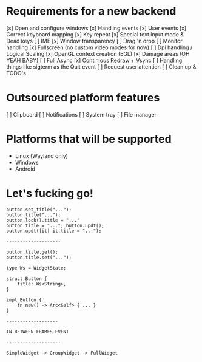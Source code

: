 
# Requirements for a new backend
[x] Open and configure windows
[x] Handling events
[x] User events
[x] Correct keyboard mapping
[x] Key repeat
[x] Special text input mode & Dead keys
[ ] IME
[x] Window transparency
[ ] Drag 'n drop
[ ] Monitor handling
[x] Fullscreen (no custom video modes for now)
[ ] Dpi handling / Logical Scaling
[x] OpenGL context creation (EGL)
[x] Damage areas (OH YEAH BABY)
[ ] Full Async
[x] Continious Redraw + Vsync
[ ] Handling things like sigterm as the Quit event
[ ] Request user attention
[ ] Clean up & TODO's

# Outsourced platform features
[ ] Clipboard
[ ] Notifications
[ ] System tray
[ ] File manager

# Platforms that will be supported
- Linux (Wayland only)
- Windows
- Android

# Let's fucking go!

```
button.set_title("...");
button.title("...");
button.lock().title = "..."
button.title = "..."; button.updt();
button.updt(|it| it.title = "...");

--------------------

button.title.get();
button.title.set("...");

type Ws = WidgetState;

struct Button {
	title: Ws<String>,
}

impl Button {
	fn new() -> Arc<Self> { ... }
}

-------------------

IN BETWEEN FRAMES EVENT

--------------------

SimpleWidget -> GroupWidget -> FullWidget
```

